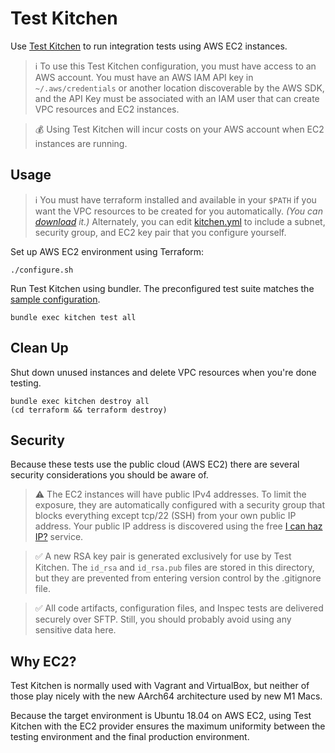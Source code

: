 # Test Kitchen

Use [Test Kitchen](https://kitchen.ci) to run integration tests using AWS EC2 instances.

> ℹ️ To use this Test Kitchen configuration, you must have access to an AWS account. You must have an AWS IAM API key in `~/.aws/credentials` or another location discoverable by the AWS SDK, and the API Key must be associated with an IAM user that can create VPC resources and EC2 instances. 

> 💰 Using Test Kitchen will incur costs on your AWS account when EC2 instances are running.

## Usage

> ℹ️ You must have terraform installed and available in your `$PATH` if you want the VPC resources to be created for you automatically. _(You can [download](https://www.terraform.io/downloads.html) it.)_ Alternately, you can edit [kitchen.yml](kitchen.yml) to include a subnet, security group, and EC2 key pair that you configure yourself.

Set up AWS EC2 environment using Terraform:

```shell
./configure.sh
```

Run Test Kitchen using bundler. The preconfigured test suite matches the [sample configuration](../provisioner/dist/server.json).

```shell
bundle exec kitchen test all
```


## Clean Up

Shut down unused instances and delete VPC resources when you're done testing.

```shell
bundle exec kitchen destroy all
(cd terraform && terraform destroy)
```

## Security

Because these tests use the public cloud (AWS EC2) there are several security considerations you should be aware of.

> ⚠️ The EC2 instances will have public IPv4 addresses. To limit the exposure, they are automatically configured with a security group that blocks everything except tcp/22 (SSH) from your own public IP address. Your public IP address is discovered using the free [I can haz IP?](https://major.io/icanhazip-com-faq/) service.

> ✅ A new RSA key pair is generated exclusively for use by Test Kitchen. The `id_rsa` and `id_rsa.pub` files are stored in this directory, but they are prevented from entering version control by the .gitignore file.

> ✅ All code artifacts, configuration files, and Inspec tests are delivered securely over SFTP. Still, you should probably avoid using any sensitive data here. 


## Why EC2?

Test Kitchen is normally used with Vagrant and VirtualBox, but neither of those play nicely with the new AArch64 architecture used by new M1 Macs.

Because the target environment is Ubuntu 18.04 on AWS EC2, using Test Kitchen with the EC2 provider ensures the maximum uniformity between the testing environment and the final production environment.
